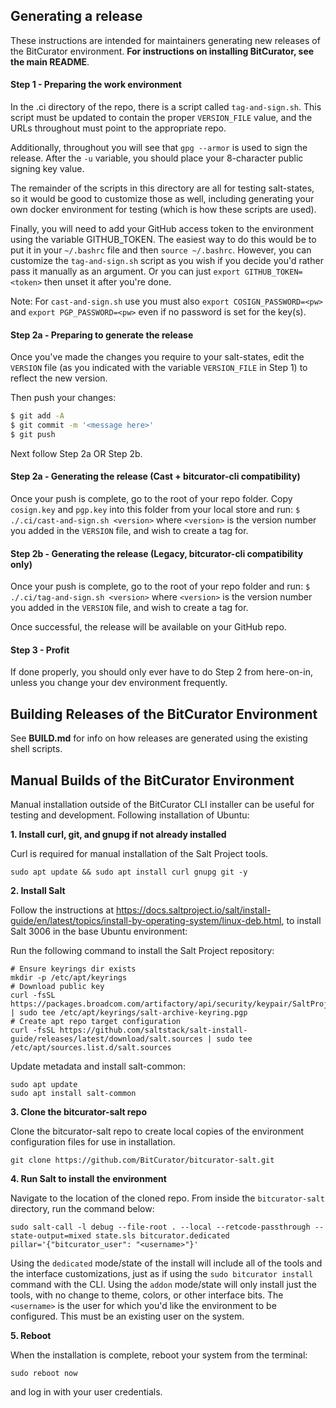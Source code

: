 ## Generating a release

These instructions are intended for maintainers generating new releases of the BitCurator environment. **For instructions on installing BitCurator, see the main README**.

#### Step 1 - Preparing the work environment

In the .ci directory of the repo, there is a script called `tag-and-sign.sh`. This script must be updated to contain the proper `VERSION_FILE` value, and the URLs throughout must point to the appropriate repo.

Additionally, throughout you will see that `gpg --armor` is used to sign the release. After the `-u` variable, you should place your 8-character public signing key value.

The remainder of the scripts in this directory are all for testing salt-states, so it would be good to customize those as well, including generating your own docker environment for testing (which is how these scripts are used).

Finally, you will need to add your GitHub access token to the environment using the variable GITHUB_TOKEN. The easiest way to do this would be to put it in your `~/.bashrc` file and then `source ~/.bashrc`. However, you can customize the `tag-and-sign.sh` script as you wish if you decide you'd rather pass it manually as an argument. Or you can just `export GITHUB_TOKEN=<token>` then unset it after you're done. 

Note: For `cast-and-sign.sh` use you must also `export COSIGN_PASSWORD=<pw>` and `export PGP_PASSWORD=<pw>` even if no password is set for the key(s).

#### Step 2a - Preparing to generate the release

Once you've made the changes you require to your salt-states, edit the `VERSION` file (as you indicated with the variable `VERSION_FILE` in Step 1) to reflect the new version.

Then push your changes:

```bash
$ git add -A
$ git commit -m '<message here>'
$ git push
```

Next follow Step 2a OR Step 2b.

#### Step 2a - Generating the release (Cast + bitcurator-cli compatibility)

Once your push is complete, go to the root of your repo folder. Copy `cosign.key` and `pgp.key` into this folder from your local store and run:
`$ ./.ci/cast-and-sign.sh <version>` where `<version>` is the version number you added in the `VERSION` file, and wish to create a tag for.

#### Step 2b - Generating the release (Legacy, bitcurator-cli compatibility only)

Once your push is complete, go to the root of your repo folder and run:
`$ ./.ci/tag-and-sign.sh <version>` where `<version>` is the version number you added in the `VERSION` file, and wish to create a tag for.

Once successful, the release will be available on your GitHub repo.

#### Step 3 - Profit

If done properly, you should only ever have to do Step 2 from here-on-in, unless you change your dev environment frequently.

## Building Releases of the BitCurator Environment

See **BUILD.md** for info on how releases are generated using the existing shell scripts.

## Manual Builds of the BitCurator Environment

Manual installation outside of the BitCurator CLI installer can be useful for testing and development. Following installation of Ubuntu:

**1. Install curl, git, and gnupg if not already installed**

Curl is required for manual installation of the Salt Project tools.
```shell
sudo apt update && sudo apt install curl gnupg git -y
```

**2. Install Salt**

Follow the instructions at https://docs.saltproject.io/salt/install-guide/en/latest/topics/install-by-operating-system/linux-deb.html, to install Salt 3006 in the base Ubuntu environment:

Run the following command to install the Salt Project repository:

```shell
# Ensure keyrings dir exists
mkdir -p /etc/apt/keyrings
# Download public key
curl -fsSL https://packages.broadcom.com/artifactory/api/security/keypair/SaltProjectKey/public | sudo tee /etc/apt/keyrings/salt-archive-keyring.pgp
# Create apt repo target configuration
curl -fsSL https://github.com/saltstack/salt-install-guide/releases/latest/download/salt.sources | sudo tee /etc/apt/sources.list.d/salt.sources
```

Update metadata and install salt-common:

```shell
sudo apt update
sudo apt install salt-common
```

**3. Clone the bitcurator-salt repo**

Clone the bitcurator-salt repo to create local copies of the environment configuration files for use in installation.

```shell
git clone https://github.com/BitCurator/bitcurator-salt.git
```

**4. Run Salt to install the environment**

Navigate to the location of the cloned repo. From inside the `bitcurator-salt` directory, run the command below:

```shell
sudo salt-call -l debug --file-root . --local --retcode-passthrough --state-output=mixed state.sls bitcurator.dedicated pillar='{"bitcurator_user": "<username>"}'
```

Using the `dedicated` mode/state of the install will include all of the tools and the interface customizations, just as if using the `sudo bitcurator install` command with the CLI. Using the `addon` mode/state will only install just the tools, with no change to theme, colors, or other interface bits. The `<username>` is the user for which you'd like the environment to be configured. This must be an existing user on the system.

**5. Reboot**

When the installation is complete, reboot your system from the terminal:

```shell
sudo reboot now
```

and log in with your user credentials.
